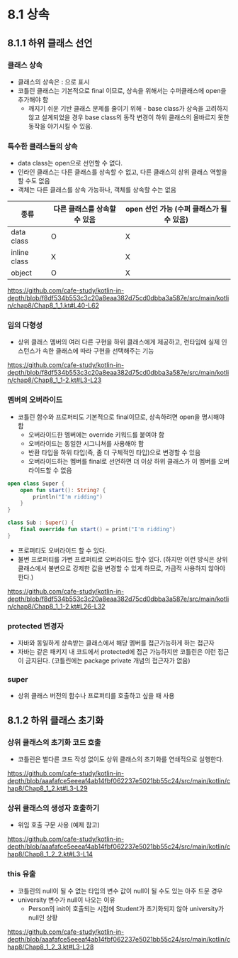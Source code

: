 # 8.1 상속

## 8.1.1 하위 클래스 선언

### 클래스 상속

* 클래스의 상속은 : 으로 표시
* 코틀린 클래스는 기본적으로 final 이므로, 상속을 위해서는 수퍼클래스에 open을 추가해야 함
    * 깨지기 쉬운 기반 클래스 문제를 줄이기 위해 - base class가 상속을 고려하지 않고 설계되었을 경우 base class의 동작 변경이 하위 클래스의 올바르지 못한 동작을 야기시킬 수 있음.

### 특수한 클래스들의 상속

* data class는 open으로 선언할 수 없다.
* 인라인 클래스는 다른 클래스를 상속할 수 없고, 다른 클래스의 상위 클래스 역할을 할 수도 없음
* 객체는 다른 클래스를 상속 가능하나, 객체를 상속할 수는 없음

| 종류           | 다른 클래스를 상속할 수 있음 | open 선언 가능 (수퍼 클래스가 될 수 있음) |
|--------------|------------------|-----------------------------|
| data class   | O                | X                           |
| inline class | X                | X                           |
| object       | O                | X                           |

https://github.com/cafe-study/kotlin-in-depth/blob/f8df534b553c3c20a8eaa382d75cd0dbba3a587e/src/main/kotlin/chap8/Chap8_1_1.kt#L40-L62

### 임의 다형성

* 상위 클래스 멤버의 여러 다른 구현을 하위 클래스에게 제공하고, 런타임에 실제 인스턴스가 속한 클래스에 따라 구현을 선택해주는 기능

https://github.com/cafe-study/kotlin-in-depth/blob/f8df534b553c3c20a8eaa382d75cd0dbba3a587e/src/main/kotlin/chap8/Chap8_1_1-2.kt#L3-L23

### 멤버의 오버라이드

* 코틀린 함수와 프로퍼티도 기본적으로 final이므로, 상속하려면 open을 명시해야 함
    * 오버라이드한 멤버에는 override 키워드를 붙여야 함
    * 오버라이드는 동일한 시그니쳐를 사용해야 함
    * 반환 타입을 하위 타입(즉, 좀 더 구체적인 타입)으로 변경할 수 있음
    * 오버라이드하는 멤버를 final로 선언하면 더 이상 하위 클래스가 이 멤버를 오버라이드할 수 없음

```kotlin
open class Super {
    open fun start(): String? {
        println("I'm ridding")
    }
}

class Sub : Super() {
    final override fun start() = print("I'm ridding")
}
````

* 프로퍼티도 오버라이드 할 수 있다.
* 불변 프로퍼티를 가변 프로퍼티로 오버라이드 할수 있다. (하지만 이런 방식은 상위클래스에서 불변으로 강제한 값을 변경할 수 있게 하므로, 가급적 사용하지 않아야 한다.)

https://github.com/cafe-study/kotlin-in-depth/blob/f8df534b553c3c20a8eaa382d75cd0dbba3a587e/src/main/kotlin/chap8/Chap8_1_1-2.kt#L26-L32

### protected 변경자

* 자바와 동일하게 상속받는 클래스에서 해당 멤버를 접근가능하게 하는 접근자
* 자바는 같은 패키지 내 코드에서 protected에 접근 가능하지만 코틀린은 이런 접근이 금지된다. (코틀린에는 package private 개념의 접근자가 없음)

### super

* 상위 클래스 버전의 함수나 프로퍼티를 호출하고 싶을 때 사용

## 8.1.2 하위 클래스 초기화

### 상위 클래스의 초기화 코드 호출

* 코틀린은 별다른 코드 작성 없이도 상위 클래스의 초기화를 연쇄적으로 실행한다.

https://github.com/cafe-study/kotlin-in-depth/blob/aaafafce5eeeaf4ab14fbf062237e5021bb55c24/src/main/kotlin/chap8/Chap8_1_2.kt#L3-L29

### 상위 클래스의 생성자 호출하기

* 위임 호출 구문 사용 (예제 참고)

https://github.com/cafe-study/kotlin-in-depth/blob/aaafafce5eeeaf4ab14fbf062237e5021bb55c24/src/main/kotlin/chap8/Chap8_1_2_2.kt#L3-L14

### this 유출

* 코틀린의 null이 될 수 없는 타입의 변수 값이 null이 될 수도 있는 아주 드문 경우
* university 변수가 null이 나오는 이유
    * Person의 init이 호출되는 시점에 Student가 초기화되지 않아 university가 null인 상황

https://github.com/cafe-study/kotlin-in-depth/blob/aaafafce5eeeaf4ab14fbf062237e5021bb55c24/src/main/kotlin/chap8/Chap8_1_2_3.kt#L3-L28